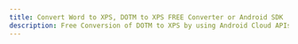 ---title: Convert Word to XPS, DOTM to XPS FREE Converter or Android SDKdescription: Free Conversion of DOTM to XPS by using Android Cloud APIs & SDKs. Also Create, Edit & Render Microsoft Word & OpenOffice documents in the Cloud.---